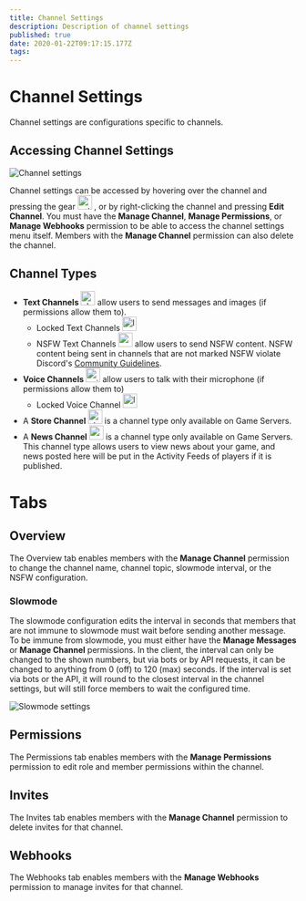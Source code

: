 ```yaml
---
title: Channel Settings
description: Description of channel settings
published: true
date: 2020-01-22T09:17:15.177Z
tags: 
---
```


# Channel Settings
Channel settings are configurations specific to channels.

## Accessing Channel Settings

![Channel settings](https://raw.githubusercontent.com/DiscordiaWiki/wiki/master/uploads/channel-settings/75-da-26-1.gif "Channel settings")

Channel settings can be accessed by hovering over the channel and pressing the gear <img src="https://raw.githubusercontent.com/DiscordiaWiki/wiki/master/uploads/icons/settings.png" alt="settings" width="25" height="25"/> , or by right-clicking the channel and pressing **Edit Channel**. You must have the **Manage Channel**, **Manage Permissions**, or **Manage Webhooks** permission to be able to access the channel settings menu itself. Members with the **Manage Channel** permission can also delete the channel.

## Channel Types

* **Text Channels** <img src="https://raw.githubusercontent.com/DiscordiaWiki/wiki/master/uploads/icons/channel.png" alt="channel" width="25" height="25"/> allow users to send messages and images (if permissions allow them to).
	* Locked Text Channels <img src="https://raw.githubusercontent.com/DiscordiaWiki/wiki/master/uploads/icons/locked-channel.png" alt="locked-channel" width="25" height="25"/>
	* NSFW Text Channels <img src="https://raw.githubusercontent.com/DiscordiaWiki/wiki/master/uploads/icons/nsfw-channel.png" alt="nsfw-channel" width="25" height="25"/> allow users to send NSFW content. NSFW content being sent in channels that are not marked NSFW violate Discord's [Community Guidelines](https://discordapp.com/guidelines).
* **Voice Channels** <img src="https://raw.githubusercontent.com/DiscordiaWiki/wiki/master/uploads/icons/voice-channel.png" alt="voice-channel" width="25" height="25"/> allow users to talk with their microphone (if permissions allow them to)
	* Locked Voice Channel <img src="https://raw.githubusercontent.com/DiscordiaWiki/wiki/master/uploads/icons/locked-voice-channel.png" alt="locked-voice-channel" width="25" height="25"/>
* A **Store Channel** <img src="https://raw.githubusercontent.com/DiscordiaWiki/wiki/master/uploads/icons/store-channel.png" alt="store-channel" width="25" height="25"/> is a channel type only available on Game Servers.
* A **News Channel** <img src="https://raw.githubusercontent.com/DiscordiaWiki/wiki/master/uploads/icons/news-channel.png" alt="news-channel" width="25" height="25"/> is a channel type only available on Game Servers. This channel type allows users to view news about your game, and news posted here will be put in the Activity Feeds of players if it is published.

# Tabs

## Overview

The Overview tab enables members with the **Manage Channel** permission to change the channel name, channel topic, slowmode interval, or the NSFW configuration.

### Slowmode

The slowmode configuration edits the interval in seconds that members that are not immune to slowmode must wait before sending another message. To be immune from slowmode, you must either have the **Manage Messages** or **Manage Channel** permissions. In the client, the interval can only be changed to the shown numbers, but via bots or by API requests, it can be changed to anything from 0 (off) to 120 (max) seconds. If the interval is set via bots or the API, it will round to the closest interval in the channel settings, but will still force members to wait the configured time.

![Slowmode settings](https://raw.githubusercontent.com/DiscordiaWiki/wiki/master/uploads/channel-settings/88-e-103-1.gif "Slowmode Settings")

## Permissions

The Permissions tab enables members with the **Manage Permissions** permission to edit role and member permissions within the channel.

## Invites 

The Invites tab enables members with the **Manage Channel** permission to delete invites for that channel.

## Webhooks

The Webhooks tab enables members with the **Manage Webhooks** permission to manage invites for that channel.